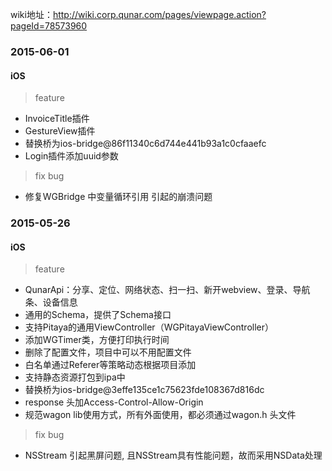 
wiki地址：<http://wiki.corp.qunar.com/pages/viewpage.action?pageId=78573960>

### 2015-06-01
#### iOS
> feature

* InvoiceTitle插件
* GestureView插件
* 替换桥为ios-bridge@86f11340c6d744e441b93a1c0cfaaefc
* Login插件添加uuid参数

> fix bug

* 修复WGBridge 中变量循环引用 引起的崩溃问题

### 2015-05-26
#### iOS
> feature

* QunarApi：分享、定位、网络状态、扫一扫、新开webview、登录、导航条、设备信息
* 通用的Schema，提供了Schema接口
* 支持Pitaya的通用ViewController（WGPitayaViewController）
* 添加WGTimer类，方便打印执行时间
* 删除了配置文件，项目中可以不用配置文件
* 白名单通过Referer等策略动态根据项目添加
* 支持静态资源打包到ipa中
* 替换桥为ios-bridge@3effe135ce1c75623fde108367d816dc
* response 头加Access-Control-Allow-Origin
* 规范wagon lib使用方式，所有外面使用，都必须通过wagon.h 头文件

> fix bug

* NSStream 引起黑屏问题, 且NSStream具有性能问题，故而采用NSData处理

